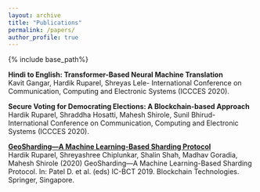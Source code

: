 ```yaml
---
layout: archive
title: "Publications"
permalink: /papers/
author_profile: true
---
```


{% include base_path%}

**Hindi to English: Transformer-Based Neural Machine Translation** <br/>
Kavit Gangar, Hardik Ruparel, Shreyas Lele- International Conference on Communication, Computing and Electronic Systems (ICCCES 2020).

**Secure Voting for Democrating Elections: A Blockchain-based Approach** </br>
Hardik Ruparel, Shraddha Hosatti, Mahesh Shirole, Sunil Bhirud- International Conference on Communication, Computing and Electronic Systems (ICCCES 2020).

[**GeoSharding—A Machine Learning-Based Sharding Protocol**](https://link.springer.com/chapter/10.1007/978-981-15-4542-9_10) <br/>
Hardik Ruparel, Shreyashree Chiplunkar, Shalin Shah, Madhav Goradia, Mahesh Shirole (2020) GeoSharding—A Machine Learning-Based Sharding Protocol. In: Patel D. et al. (eds) IC-BCT 2019. Blockchain Technologies. Springer, Singapore.
